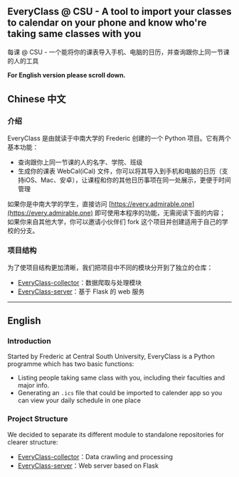 ## EveryClass @ CSU - A tool to import your classes to calendar on your phone and know who're taking same classes with you
每课 @ CSU - 一个能将你的课表导入手机、电脑的日历，并查询跟你上同一节课的人的工具

**For English version please scroll down.**

## Chinese 中文

### 介绍
EveryClass 是由就读于中南大学的 Frederic 创建的一个 Python 项目。它有两个基本功能：
- 查询跟你上同一节课的人的名字、学院、班级
- 生成你的课表 WebCal(iCal) 文件，你可以将其导入到手机和电脑的日历（支持iOS、Mac、安卓），让课程和你的其他日历事项在同一处展示，更便于时间管理

如果你是中南大学的学生，直接访问 [https://every.admirable.one](https://every.admirable.one) 即可使用本程序的功能，无需阅读下面的内容；如果你来自其他大学，你可以邀请小伙伴们 fork 这个项目并创建适用于自己的学校的分支。

### 项目结构
为了使项目结构更加清晰，我们把项目中不同的模块分开到了独立的仓库：
- [EveryClass-collector](https://github.com/fr0der1c/EveryClass-collector)：数据爬取与处理模块
- [EveryClass-server](https://github.com/fr0der1c/EveryClass-server)：基于 Flask 的 web 服务


----


## English

### Introduction
Started by Frederic at Central South University, EveryClass is a Python programme which has two basic functions:
- Listing people taking same class with you, including their faculties and major info.
- Generating an `.ics` file that could be imported to calender app so you can view your daily schedule in one place

### Project Structure
We decided to separate its different module to standalone repositories for clearer structure:
- [EveryClass-collector](https://github.com/fr0der1c/EveryClass-collector)：Data crawling and processing
- [EveryClass-server](https://github.com/fr0der1c/EveryClass-server)：Web server based on Flask